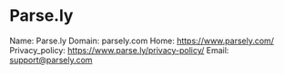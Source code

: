
# Parse.ly

Name: Parse.ly
Domain: parsely.com
Home: https://www.parsely.com/
Privacy_policy: https://www.parse.ly/privacy-policy/
Email: support@parsely.com

